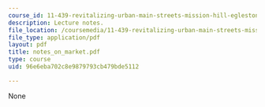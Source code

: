 ```yaml
---
course_id: 11-439-revitalizing-urban-main-streets-mission-hill-egleston-square-boston-spring-2003
description: Lecture notes.
file_location: /coursemedia/11-439-revitalizing-urban-main-streets-mission-hill-egleston-square-boston-spring-2003/96e6eba702c8e9879793cb479bde5112_notes_on_market.pdf
file_type: application/pdf
layout: pdf
title: notes_on_market.pdf
type: course
uid: 96e6eba702c8e9879793cb479bde5112

---
```

None